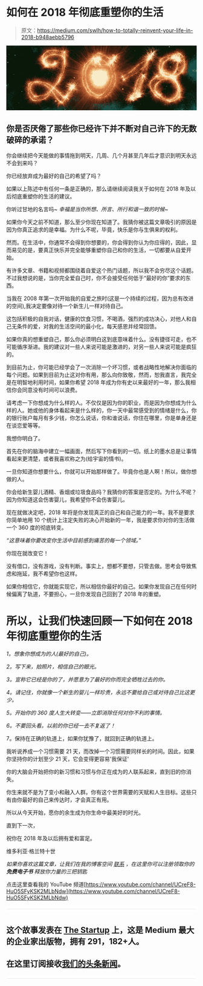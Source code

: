 # 如何在 2018 年彻底重塑你的生活

> 原文：<https://medium.com/swlh/how-to-totally-reinvent-your-life-in-2018-b948aebb5796>

![](img/5f1a4f391598882fc912b58d51e6f500.png)

## 你是否厌倦了那些你已经许下并不断对自己许下的无数破碎的承诺？

你会继续把今天能做的事情拖到明天，几周、几个月甚至几年后才意识到明天永远不会到来吗？

你已经放弃成为最好的自己的希望了吗？

如果以上陈述中有任何一条是正确的，那么请继续阅读我关于如何在 2018 年及以后彻底重塑你的生活的建议。

你听过甘地的名言吗~ *幸福是当你所想、所言、所行和谐一致的时候~*

如果你今天之前不知道，那么至少你现在知道了。我猜你被这篇文章吸引的原因是因为你真正追求的是幸福。为什么不呢，毕竟，快乐是你与生俱来的权利。

然而。在生活中，你通常不会得到你想要的，你会得到你认为你应得的，因此，显而易见的是，要真正快乐并完全能够重塑你自己和你的生活，一切都要从自爱开始。

有许多文章、书籍和视频都围绕着自爱这个热门话题，所以我不会穷尽这个话题。不过我想说的是，当你完全爱自己时，你不会接受任何低于“最好的你”要求的东西。

当我在 2008 年第一次开始我的自爱之旅时(这是一个持续的过程，因为总有改进的空间),我决定要像对待一个新生儿一样对待自己。

这包括积极的自我对话，健康的饮食习惯，不喝酒，强烈的成功决心，对他人和自己无条件的爱，对我的生活空间的最小化，每天感恩并经常回馈。

如果你真的想重塑自己，那么你必须明白这到底意味着什么。没有捷径可走，也不可能循序渐进。我的建议对一些人来说可能是激进的，对另一些人来说可能是疯狂的。

到目前为止，你可能已经学会了一次消除一个坏习惯，或者战略性地解决你面临的每个问题。如果到目前为止这对你有用，那么向你致敬，然而，恕我直言，我完全是在明智地利用时间，如果你希望 2018 年成为你有史以来最好的一年，那么我相信你会同意没有时间可以浪费。

请考虑一下你想成为什么样的人。不仅仅是因为你的职业，而是因为你想成为什么样的人。她或他的身体看起来是什么样的，你一天中最常感受到的情绪是什么，你的银行账户每月有多少钱，你怎么说话，你和谁说话，你住在哪里，你是单身还是在谈恋爱等等。

我想你明白了。

首先在你的脑海中建立一幅画面，然后写下你看到的一切。纸上的墨水总是让事情看起来更清楚，或者我喜欢称之为(给宇宙的情书)。

一旦你知道你想要什么，你就可以开始那样做了。毕竟你也是人啊！所以，做你想做的人。

你会给新生婴儿酒精、香烟或垃圾食品吗？我猜你的答案是否定的。为什么不呢？因为你知道这会伤害婴儿，我希望你不会伤害婴儿。

现在就做决定吧，2018 年将是你发现真正的自己和自己能力的一年。我不是要求你简单地用 10 个统计上注定失败的决心开始新的一年，我是要求你对你的生活做一个 360 度的彻底转变。

*“这意味着你要改变你生活中目前感到痛苦的每一个领域。”*

你现在就改变它！

没有借口，没有游戏，没有判断。事实上，想都不要想，只管去做。思考会导致焦虑和拖延，我不希望你也这样。

如果你相信它，你就能实现它，所以相信你最好的自己。如果你发现自己在任何时候偏离了轨道，不要担心，一旦你发现自己回到了 2018 年的重塑。

# 所以，让我们快速回顾一下如何在 2018 年彻底重塑你的生活

*1。想象你想成为的人(最好的自己)。*

*2。写下来，拍照片，相信自己的眼光。*

*3。宣称它已经是你的了，并愿意为了最好的你而完全牺牲过去的你。*

*4。请记住，你就像一个新生的婴儿一样珍贵，永远不要给自己或对待自己比这更少。*

*5。开始你的 360 度人生大转变——立即消除任何对你不利的事情。*

*6。不要回头看。以前的你已经一去不复返了！*

7。保持在正确的轨道上，如果你犹豫了，就回到正确的轨道上。

我听说养成一个习惯需要 21 天，而改掉一个习惯需要同样长的时间。因此，如果你坚持你的计划至少 21 天，它会变得更容易'我保证'

你的大脑会开始把你的新习惯和习惯与你正在成为的人联系起来，直到旧的你消失。

你生来就不是为了变小和融入人群。你有这个世界需要的天赋和人生目标。这些只有由你最好的自己来传达时，才会真正有用。

所以从今天开始，愿你的余生成为你生命中最美好的时光。

直到下一次，

祝你在 2018 年及以后拥有爱和富足。

维多利亚·格兰特十世

*如果你喜欢这篇文章，让我们在我的博客空间* [*联系*](https://victorygranted.co.uk/) *，在这里你可以注册领取你的* ***免费电子书*** *释放你力量的三把钥匙*

点击这里查看我的 YouTube 频道[https://www.youtube.com/channel/UCreF8-HuO5SFyKSK2MLbNdw](https://www.youtube.com/channel/UCreF8-HuO5SFyKSK2MLbNdw)

![](img/731acf26f5d44fdc58d99a6388fe935d.png)

## 这个故事发表在 [The Startup](https://medium.com/swlh) 上，这是 Medium 最大的企业家出版物，拥有 291，182+人。

## 在这里订阅接收[我们的头条新闻](http://growthsupply.com/the-startup-newsletter/)。

![](img/731acf26f5d44fdc58d99a6388fe935d.png)